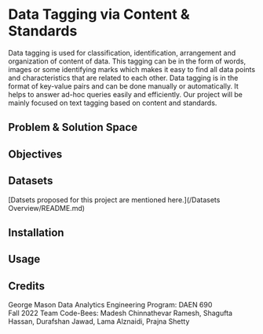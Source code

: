 # Data Tagging via Content & Standards
Data tagging is used for classification, identification, arrangement and organization of content of data. This tagging can be in the form of words, images or some identifying marks which makes it easy to find all data points and characteristics that are related to each other. Data tagging is in the format of key-value pairs and can be done manually or automatically. It helps to answer ad-hoc queries easily and efficiently. Our project will be mainly focused on text tagging based on content and standards.

## Problem & Solution Space

## Objectives

## Datasets
[Datsets proposed for this project are mentioned here.](/Datasets Overview/README.md)

## Installation

## Usage

## Credits
George Mason Data Analytics Engineering Program: DAEN 690
<br /> Fall 2022 Team Code-Bees: Madesh Chinnathevar Ramesh, Shagufta Hassan, Durafshan Jawad, Lama Alznaidi, Prajna Shetty

